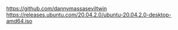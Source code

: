 https://github.com/dannymassaseviltwin
https://releases.ubuntu.com/20.04.2.0/ubuntu-20.04.2.0-desktop-amd64.iso


